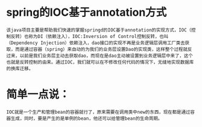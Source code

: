 # spring的IOC基于annotation方式
	该java项目主要是帮助我们快速的掌握springd的IOC基于annotation的实现方式，IOC（控制反转）也称为DI（依赖注入），IOC:Inversion of Control控制反转，也叫（Dependency Injection）依赖注入，dao接口的实现不再是业务逻辑层调用工厂类去获取，而是通过容器（spring）来自动的为我们的业务层设置Dao的实现类，这样整个过程就反过来，以前是我们业务层主动去获取dao，而现在是dao主动被设置到业务逻辑层中来了，这个也就是反转控制的由来。通过IOC，我们就可以在不修改任何代码的情况下，无缝地实现数据库的换库迁移。

# 简单一点说：
	IOC就是一个生产和管理bean的容器就行了，原来需要在调用类中new的东西，现在都是通过容器生成，同时，要是产生的是单例的bean，他还可以给管理bean的生命周期。
	